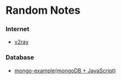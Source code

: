 # Random Notes

### Internet
- <a href=https://github.com/nickchen120235/notes/blob/master/internet/v2ray.md>v2ray</a>

### Database
- <a href=https://github.com/nickchen120235/mongo-example>mongo-example(mongoDB + JavaScript)</a>